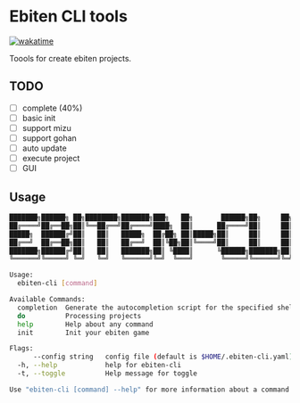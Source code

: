 # Ebiten CLI tools

[![wakatime](https://wakatime.com/badge/user/251739d5-2666-4202-9df0-c3b0c64457e4/project/1b45a32c-2320-4256-b50a-aca2391c1fc5.svg)](https://wakatime.com/badge/user/251739d5-2666-4202-9df0-c3b0c64457e4/project/1b45a32c-2320-4256-b50a-aca2391c1fc5)

Toools for create ebiten projects.

## TODO
- [ ] complete (40%)
- [ ] basic init
- [ ] support mizu
- [ ] support gohan
- [ ] auto update
- [ ] execute project
- [ ] GUI

## Usage

```bash
███████╗██████╗ ██╗████████╗███████╗███╗   ██╗       ██████╗██╗     ██╗
██╔════╝██╔══██╗██║╚══██╔══╝██╔════╝████╗  ██║      ██╔════╝██║     ██║
█████╗  ██████╔╝██║   ██║   █████╗  ██╔██╗ ██║█████╗██║     ██║     ██║
██╔══╝  ██╔══██╗██║   ██║   ██╔══╝  ██║╚██╗██║╚════╝██║     ██║     ██║
███████╗██████╔╝██║   ██║   ███████╗██║ ╚████║      ╚██████╗███████╗██║
╚══════╝╚═════╝ ╚═╝   ╚═╝   ╚══════╝╚═╝  ╚═══╝       ╚═════╝╚══════╝╚═╝

Usage:
  ebiten-cli [command]

Available Commands:
  completion  Generate the autocompletion script for the specified shell
  do          Processing projects
  help        Help about any command
  init        Init your ebiten game

Flags:
      --config string   config file (default is $HOME/.ebiten-cli.yaml)
  -h, --help            help for ebiten-cli
  -t, --toggle          Help message for toggle

Use "ebiten-cli [command] --help" for more information about a command.
```